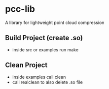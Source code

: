 # pcc-lib
A library for lightweight point cloud compression

## Build Project (create .so)
- inside src or examples run make

## Clean Project
- inside examples call clean
- call realclean to also delete .so file